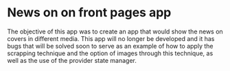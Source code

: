 # News on on front pages app

The objective of this app was to create an app that would show the news on covers in different media. This app will no longer be developed and it has bugs that will be solved soon to serve as an example of how to apply the scrapping technique and the option of images through this technique, as well as the use of the provider state manager.
